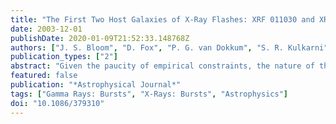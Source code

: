 ```yaml
---
title: "The First Two Host Galaxies of X-Ray Flashes: XRF 011030 and XRF 020427"
date: 2003-12-01
publishDate: 2020-01-09T21:52:33.148768Z
authors: ["J. S. Bloom", "D. Fox", "P. G. van Dokkum", "S. R. Kulkarni", "E. Berger", "S. G. Djorgovski", "D. A. Frail"]
publication_types: ["2"]
abstract: "Given the paucity of empirical constraints, the nature of the newly recognized phenomena called X-ray flashes (XRFs) has been an open question. However, with the recent detections of radio and X-ray afterglow it is finally possible to study the large- and small-scale environments of XRFs. We present Chandra, Hubble Space Telescope (HST), and Keck observations of the fields of XRFs 011030 and 020427. Astrometric comparisons of the X-ray transient positions and the HST images reveal the XRFs to be associated with faint blue galaxies. Photometric evidence of these putative hosts suggests that these two XRFs originated from redshifts less than zåisebox-0.5ex 3.5, and thus cannot be due to GRBs at very high redshifts. In both host-burst offsets and host properties, these XRFs could have been drawn from distributions similar to those measured of gamma-ray bursts (GRBs). We conclude with a discussion of the implications of this XRF-GRB host connection for the possible progenitors of XRFs."
featured: false
publication: "*Astrophysical Journal*"
tags: ["Gamma Rays: Bursts", "X-Rays: Bursts", "Astrophysics"]
doi: "10.1086/379310"
---
```


